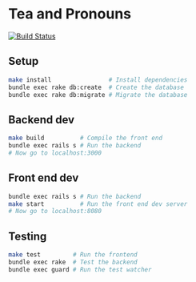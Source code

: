 Tea and Pronouns
================

[![Build Status](https://travis-ci.org/hackathing/tea-and-pronouns.svg?branch=master)](https://travis-ci.org/hackathing/tea-and-pronouns)

## Setup

```sh
make install                # Install dependencies
bundle exec rake db:create  # Create the database
bundle exec rake db:migrate # Migrate the database
```

## Backend dev

```sh
make build          # Compile the front end
bundle exec rails s # Run the backend
# Now go to localhost:3000
```

## Front end dev

```sh
bundle exec rails s # Run the backend
make start          # Run the front end dev server
# Now go to localhost:8080
```

## Testing

```sh
make test         # Run the frontend
bundle exec rake  # Test the backend
bundle exec guard # Run the test watcher
```
